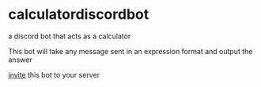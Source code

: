 # calculatordiscordbot
a discord bot that acts as a calculator

This bot will take any message sent in an expression format and output the answer

 [invite](https://discord.com/api/oauth2/authorize?client_id=1002298089576616107&permissions=2048&scope=bot) this bot to your server
